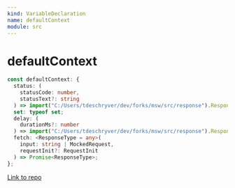 ```yaml
---
kind: VariableDeclaration
name: defaultContext
module: src
---
```


# defaultContext

```ts
const defaultContext: {
  status: (
    statusCode: number,
    statusText?: string
  ) => import("C:/Users/tdeschryver/dev/forks/msw/src/response").ResponseTransformer;
  set: typeof set;
  delay: (
    durationMs?: number
  ) => import("C:/Users/tdeschryver/dev/forks/msw/src/response").ResponseTransformer;
  fetch: <ResponseType = any>(
    input: string | MockedRequest,
    requestInit?: RequestInit
  ) => Promise<ResponseType>;
};
```

[Link to repo](https://github.com/mswjs/msw/blob/master/src/utils/handlers/requestHandler.ts#L9-L14)
